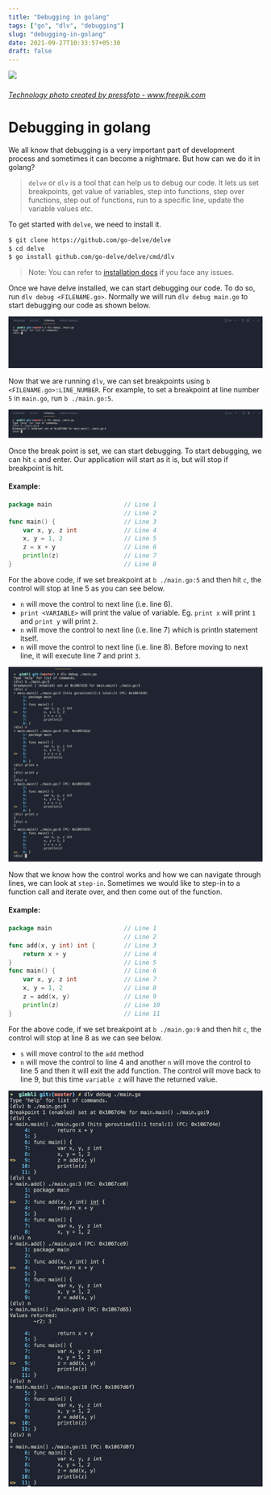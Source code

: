 ```yaml
---
title: "Debugging in golang"
tags: ["go", "dlv", "debugging"]
slug: "debugging-in-golang"
date: 2021-09-27T10:33:57+05:30
draft: false
---
```

![](/img/debugging.jpg)
###### <a href='https://www.freepik.com/photos/technology'>Technology photo created by pressfoto - www.freepik.com</a>

# Debugging in golang

We all know that debugging is a very important part of development process and sometimes it can become a nightmare. But how can we do it in golang?

> `delve` or `dlv` is a tool that can help us to debug our code. It lets us set breakpoints, get value of variables, step into functions, step over functions, step out of functions, run to a specific line, update the variable values etc.

To get started with `delve`, we need to install it.
```bash
$ git clone https://github.com/go-delve/delve
$ cd delve
$ go install github.com/go-delve/delve/cmd/dlv
```
>Note: You can refer to [installation docs](https://github.com/go-delve/delve/tree/master/Documentation/installation) if you face any issues.

Once we have delve installed, we can start debugging our code. To do so, run `dlv debug <FILENAME.go>`. Normally we will run `dlv debug main.go` to start debugging our code as shown below.

![](/img/11_2_dlv_cmd.png)

Now that we are running `dlv`, we can set breakpoints using `b <FILENAME.go>:LINE_NUMBER`. For example, to set a breakpoint at line number `5` in `main.go`, run `b ./main.go:5`.

![](/img/11_3_dlv_breakpoint.png)

Once the break point is set, we can start debugging. To start debugging, we can hit `c` and enter. Our application will start as it is, but will stop if breakpoint is hit.

#### Example:
```go
package main                    // Line 1
                                // Line 2
func main() {                   // Line 3
	var x, y, z int             // Line 4
	x, y = 1, 2                 // Line 5
	z = x + y                   // Line 6
	println(z)                  // Line 7
}                               // Line 8
```
For the above code, if we set breakpoint at `b ./main.go:5` and then hit `c`, the control will stop at line 5 as you can see below. 
- `n` will move the control to next line (i.e. line 6).
- `print <VARIABLE>` will print the value of variable. Eg. `print x` will print `1` and `print y` will print `2`.
- `n` will move the control to next line (i.e. line 7) which is println statement itself.
- `n` will move the control to next line (i.e. line 8). Before moving to next line, it will execute line 7 and print `3`.

![](/img/11_4_dlv_moving.png)


Now that we know how the control works and how we can navigate through lines, we can look at `step-in`. Sometimes we would like to step-in to a function call and iterate over, and then come out of the function. 

#### Example:
```go
package main                    // Line 1
								// Line 2
func add(x, y int) int {		// Line 3
	return x + y				// Line 4
}								// Line 5
func main() {                   // Line 6
	var x, y, z int             // Line 7
	x, y = 1, 2                 // Line 8
	z = add(x, y)               // Line 9
	println(z)                  // Line 10
}                               // Line 11
```

For the above code, if we set breakpoint at `b ./main.go:9` and then hit `c`, the control will stop at line 8 as we can see below. 
- `s` will move control to the `add` method
- `n` will move the control to line 4 and another `n` will move the control to line 5 and then it will exit the add function. The control will move back to line 9, but this time `variable z` will have the returned value.

![](/img/11_5_dlv_step.png)